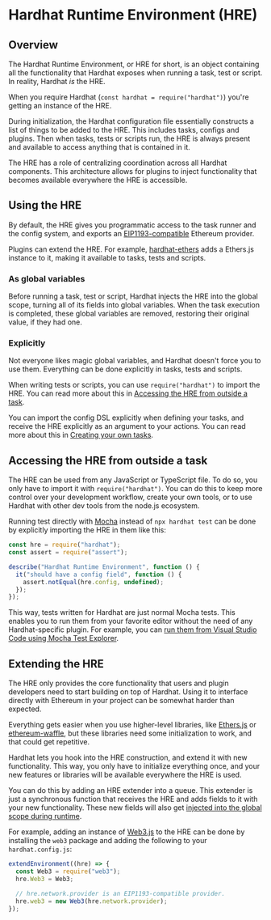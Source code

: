 # Hardhat Runtime Environment (HRE)

## Overview

The Hardhat Runtime Environment, or HRE for short, is an object containing all the functionality that Hardhat exposes when running a task, test or script. In reality, Hardhat _is_ the HRE.

When you require Hardhat (`const hardhat = require("hardhat")`) you're getting an instance of the HRE.

During initialization, the Hardhat configuration file essentially constructs a list of things to be added to the HRE. This includes tasks, configs and plugins. Then when tasks, tests or scripts run, the HRE is always present and available to access anything that is contained in it.

The HRE has a role of centralizing coordination across all Hardhat components. This architecture allows for plugins to inject functionality that becomes available everywhere the HRE is accessible.

## Using the HRE

By default, the HRE gives you programmatic access to the task runner and the config system, and exports an [EIP1193-compatible](https://eips.ethereum.org/EIPS/eip-1193) Ethereum provider.

Plugins can extend the HRE. For example, [hardhat-ethers](https://github.com/nomiclabs/hardhat/tree/master/packages/hardhat-ethers) adds a Ethers.js instance to it, making it available to tasks, tests and scripts.

### As global variables

Before running a task, test or script, Hardhat injects the HRE into the global scope, turning all of its fields into global variables. When the task execution is completed, these global variables are removed, restoring their original value, if they had one.

### Explicitly

Not everyone likes magic global variables, and Hardhat doesn't force you to use them. Everything can be done explicitly in tasks, tests and scripts.

When writing tests or scripts, you can use `require("hardhat")` to import the HRE. You can read more about this in [Accessing the HRE from outside a task](#accessing-the-hre-from-outside-a-task).

You can import the config DSL explicitly when defining your tasks, and receive the HRE explicitly as an argument to your actions. You can read more about this in [Creating your own tasks](./create-task.md).

## Accessing the HRE from outside a task

The HRE can be used from any JavaScript or TypeScript file. To do so, you only have to import it with `require("hardhat")`. You can do this to keep more control over your development workflow, create your own tools, or to use Hardhat with other dev tools from the node.js ecosystem.

Running test directly with [Mocha](https://www.npmjs.com/package/mocha) instead of `npx hardhat test` can be done by explicitly importing the HRE in them like this:

```js
const hre = require("hardhat");
const assert = require("assert");

describe("Hardhat Runtime Environment", function () {
  it("should have a config field", function () {
    assert.notEqual(hre.config, undefined);
  });
});
```

This way, tests written for Hardhat are just normal Mocha tests. This enables you to run them from your favorite editor without the need of any Hardhat-specific plugin. For example, you can [run them from Visual Studio Code using Mocha Test Explorer](../advanced/vscode-tests.md).

## Extending the HRE

The HRE only provides the core functionality that users and plugin developers need to start building on top of Hardhat. Using it to interface directly with Ethereum in your project can be somewhat harder than expected.

Everything gets easier when you use higher-level libraries, like [Ethers.js](https://docs.ethers.io/) or [ethereum-waffle](https://www.npmjs.com/package/ethereum-waffle), but these libraries need some initialization to work, and that could get repetitive.

Hardhat lets you hook into the HRE construction, and extend it with new functionality. This way, you only have to initialize everything once, and your new features or libraries will be available everywhere the HRE is used.

You can do this by adding an HRE extender into a queue. This extender is just a synchronous function that receives the HRE and adds fields to it with your new functionality. These new fields will also get [injected into the global scope during runtime](#exporting-globally).

For example, adding an instance of [Web3.js](https://web3js.readthedocs.io/en/latest/) to the HRE can be done by installing the `web3` package and adding the following to your `hardhat.config.js`:

```js
extendEnvironment((hre) => {
  const Web3 = require("web3");
  hre.Web3 = Web3;

  // hre.network.provider is an EIP1193-compatible provider.
  hre.web3 = new Web3(hre.network.provider);
});
```
